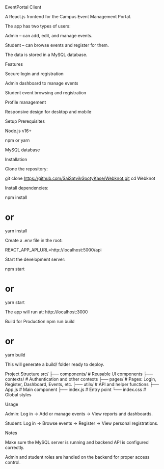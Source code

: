 EventPortal Client

A React.js frontend for the Campus Event Management Portal.

The app has two types of users:

Admin – can add, edit, and manage events.

Student – can browse events and register for them.

The data is stored in a MySQL database.


Features

Secure login and registration

Admin dashboard to manage events

Student event browsing and registration

Profile management

Responsive design for desktop and mobile


Setup
Prerequisites

Node.js v16+

npm or yarn

MySQL database

Installation

Clone the repository:

git clone https://github.com/SaiSatvikGootyKase/Webknot.git
cd Webknot


Install dependencies:

npm install
# or
yarn install


Create a .env file in the root:

REACT_APP_API_URL=http://localhost:5000/api


Start the development server:

npm start
# or
yarn start


The app will run at: http://localhost:3000

Build for Production
npm run build
# or
yarn build


This will generate a build/ folder ready to deploy.

Project Structure
src/
├── components/        # Reusable UI components
├── contexts/          # Authentication and other contexts
├── pages/             # Pages: Login, Register, Dashboard, Events, etc.
├── utils/             # API and helper functions
├── App.js             # Main component
├── index.js           # Entry point
└── index.css          # Global styles


Usage

Admin: Log in → Add or manage events → View reports and dashboards.

Student: Log in → Browse events → Register → View personal registrations.

Notes

Make sure the MySQL server is running and backend API is configured correctly.

Admin and student roles are handled on the backend for proper access control.
